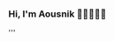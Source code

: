 ### Hi, I'm Aousnik 👋🏻👨🏻‍💻

<!--
**gittygupta/gittygupta** is a ✨ _special_ ✨ repository because its `README.md` (this file) appears on your GitHub profile.

Here are some ideas to get you started:
'''
- 🔭 I’m currently working on ...
- 🌱 I’m currently learning ...
- 👯 I’m looking to collaborate on ...
- 🤔 I’m looking for help with ...
- 💬 Ask me about ...
- 📫 How to reach me: ...
- 😄 Pronouns: ...
- ⚡ Fun fact: ...
-->
'''
